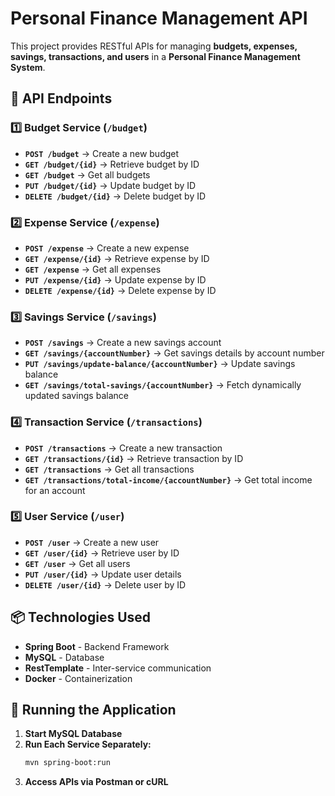 # Personal Finance Management API

This project provides RESTful APIs for managing **budgets, expenses, savings, transactions, and users** in a **Personal Finance Management System**.

## **📌 API Endpoints**

### **1️⃣ Budget Service (`/budget`)**
- **`POST /budget`** → Create a new budget
- **`GET /budget/{id}`** → Retrieve budget by ID
- **`GET /budget`** → Get all budgets
- **`PUT /budget/{id}`** → Update budget by ID
- **`DELETE /budget/{id}`** → Delete budget by ID

### **2️⃣ Expense Service (`/expense`)**
- **`POST /expense`** → Create a new expense
- **`GET /expense/{id}`** → Retrieve expense by ID
- **`GET /expense`** → Get all expenses
- **`PUT /expense/{id}`** → Update expense by ID
- **`DELETE /expense/{id}`** → Delete expense by ID

### **3️⃣ Savings Service (`/savings`)**
- **`POST /savings`** → Create a new savings account
- **`GET /savings/{accountNumber}`** → Get savings details by account number
- **`PUT /savings/update-balance/{accountNumber}`** → Update savings balance
- **`GET /savings/total-savings/{accountNumber}`** → Fetch dynamically updated savings balance

### **4️⃣ Transaction Service (`/transactions`)**
- **`POST /transactions`** → Create a new transaction
- **`GET /transactions/{id}`** → Retrieve transaction by ID
- **`GET /transactions`** → Get all transactions
- **`GET /transactions/total-income/{accountNumber}`** → Get total income for an account

### **5️⃣ User Service (`/user`)**
- **`POST /user`** → Create a new user
- **`GET /user/{id}`** → Retrieve user by ID
- **`GET /user`** → Get all users
- **`PUT /user/{id}`** → Update user details
- **`DELETE /user/{id}`** → Delete user by ID

## **📦 Technologies Used**
- **Spring Boot** - Backend Framework
- **MySQL** - Database
- **RestTemplate** - Inter-service communication
- **Docker** - Containerization

## **🚀 Running the Application**
1. **Start MySQL Database**
2. **Run Each Service Separately:**
   ```sh
   mvn spring-boot:run
   ```
3. **Access APIs via Postman or cURL**


